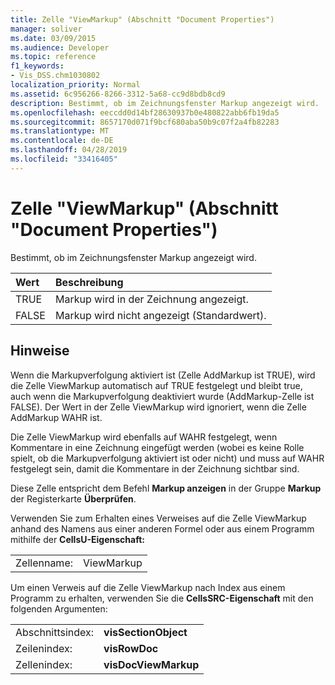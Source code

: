 ```yaml
---
title: Zelle "ViewMarkup" (Abschnitt "Document Properties")
manager: soliver
ms.date: 03/09/2015
ms.audience: Developer
ms.topic: reference
f1_keywords:
- Vis_DSS.chm1030802
localization_priority: Normal
ms.assetid: 6c956266-8266-3312-5a68-cc9d8bdb8cd9
description: Bestimmt, ob im Zeichnungsfenster Markup angezeigt wird.
ms.openlocfilehash: eeccdd0d14bf28630937b0e480822abb6fb19da5
ms.sourcegitcommit: 8657170d071f9bcf680aba50b9c07f2a4fb82283
ms.translationtype: MT
ms.contentlocale: de-DE
ms.lasthandoff: 04/28/2019
ms.locfileid: "33416405"
---
```

# <a name="viewmarkup-cell-document-properties-section"></a>Zelle "ViewMarkup" (Abschnitt "Document Properties")

Bestimmt, ob im Zeichnungsfenster Markup angezeigt wird. 
  
|**Wert**|**Beschreibung**|
|:-----|:-----|
|TRUE  <br/> |Markup wird in der Zeichnung angezeigt.  <br/> |
|FALSE  <br/> |Markup wird nicht angezeigt (Standardwert).  <br/> |
   
## <a name="remarks"></a>Hinweise

 Wenn die Markupverfolgung aktiviert ist (Zelle AddMarkup ist TRUE), wird die Zelle ViewMarkup automatisch auf TRUE festgelegt und bleibt true, auch wenn die Markupverfolgung deaktiviert wurde (AddMarkup-Zelle ist FALSE). Der Wert in der Zelle ViewMarkup wird ignoriert, wenn die Zelle AddMarkup WAHR ist. 
  
Die Zelle ViewMarkup wird ebenfalls auf WAHR festgelegt, wenn Kommentare in eine Zeichnung eingefügt werden (wobei es keine Rolle spielt, ob die Markupverfolgung aktiviert ist oder nicht) und muss auf WAHR festgelegt sein, damit die Kommentare in der Zeichnung sichtbar sind.
  
Diese Zelle entspricht dem Befehl **Markup anzeigen** in der Gruppe **Markup** der Registerkarte **Überprüfen**. 
  
Verwenden Sie zum Erhalten eines Verweises auf die Zelle ViewMarkup anhand des Namens aus einer anderen Formel oder aus einem Programm mithilfe der **CellsU-Eigenschaft:** 
  
|||
|:-----|:-----|
|Zellenname:  <br/> |ViewMarkup  <br/> |
   
Um einen Verweis auf die Zelle ViewMarkup nach Index aus einem Programm zu erhalten, verwenden Sie die **CellsSRC-Eigenschaft** mit den folgenden Argumenten: 
  
|||
|:-----|:-----|
|Abschnittsindex:  <br/> |**visSectionObject** <br/> |
|Zeilenindex:  <br/> |**visRowDoc** <br/> |
|Zellenindex:  <br/> |**visDocViewMarkup** <br/> |
   

